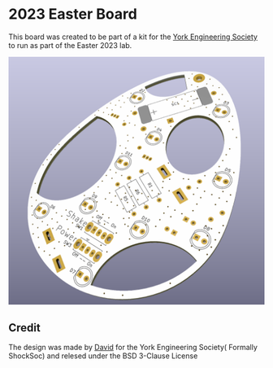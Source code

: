 # 2023 Easter Board

This board was created to be part of a kit for the
[York Engineering Society](https://yorksu.org/activities/view/28) to run as part
of the Easter 2023 lab.

![Render of the board](./images/render.png)

## Credit

The design was made by [David](https://github.com/super-cow-powers) for the York
Engineering Society( Formally ShockSoc) and relesed under the BSD 3-Clause
License
